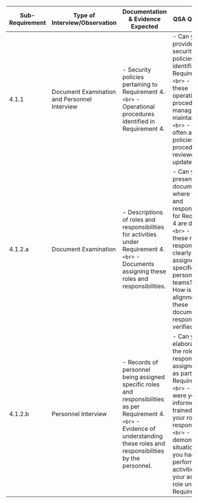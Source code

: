 
| Sub-Requirement | Type of Interview/Observation                | Documentation & Evidence Expected                                                                                                                                                      | QSA Questions                                                                                                                                                                                                                                                                                                   |
| --------------- | -------------------------------------------- | -------------------------------------------------------------------------------------------------------------------------------------------------------------------------------------- | --------------------------------------------------------------------------------------------------------------------------------------------------------------------------------------------------------------------------------------------------------------------------------------------------------------- |
| 4.1.1           | Document Examination and Personnel Interview | - Security policies pertaining to Requirement 4.`<br>` - Operational procedures identified in Requirement 4.                                                                         | - Can you provide the security policies identified for Requirement 4?`<br>` - How are these operational procedures managed and maintained? `<br>` - How often are these policies and procedures reviewed and updated?                                                                                       |
| 4.1.2.a         | Document Examination                         | - Descriptions of roles and responsibilities for activities under Requirement 4.`<br>` - Documents assigning these roles and responsibilities.                                       | - Can you present the documentation where the roles and responsibilities for Requirement 4 are defined?`<br>` - Are these roles and responsibilities clearly assigned to specific personnel or teams? `<br>` - How is the alignment with these documented responsibilities verified?                        |
| 4.1.2.b         | Personnel Interview                          | - Records of personnel being assigned specific roles and responsibilities as per Requirement 4.`<br>` - Evidence of understanding these roles and responsibilities by the personnel. | - Can you elaborate on the roles and responsibilities assigned to you as part of Requirement 4?`<br>` - How were you informed or trained about your roles and responsibilities? `<br>` - Can you demonstrate a situation where you had to perform activities as per your assigned role under Requirement 4? |
